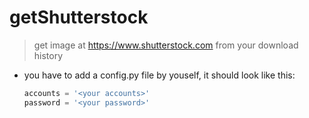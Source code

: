 # getShutterstock

> get image at <https://www.shutterstock.com> from your download history

* you have to add a config.py file by youself, it should look like this:
  ```python
  accounts = '<your accounts>'
  password = '<your password>'
  ```
